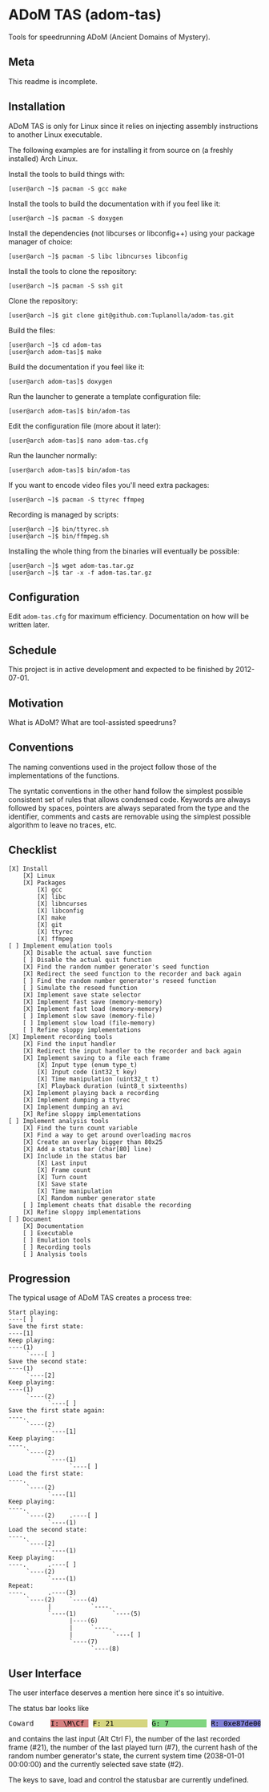 ADoM TAS (adom-tas)
===================

Tools for speedrunning ADoM (Ancient Domains of Mystery).

Meta
----

This readme is incomplete.

Installation
------------

ADoM TAS is only for Linux since it relies on injecting assembly instructions to another Linux executable.

The following examples are for installing it from source on (a freshly installed) Arch Linux.

Install the tools to build things with:

	[user@arch ~]$ pacman -S gcc make

Install the tools to build the documentation with if you feel like it:

	[user@arch ~]$ pacman -S doxygen

Install the dependencies (not libcurses or libconfig++) using your package manager of choice:

	[user@arch ~]$ pacman -S libc libncurses libconfig

Install the tools to clone the repository:

	[user@arch ~]$ pacman -S ssh git

Clone the repository:

	[user@arch ~]$ git clone git@github.com:Tuplanolla/adom-tas.git

Build the files:

	[user@arch ~]$ cd adom-tas
	[user@arch adom-tas]$ make

Build the documentation if you feel like it:

	[user@arch adom-tas]$ doxygen

Run the launcher to generate a template configuration file:

	[user@arch adom-tas]$ bin/adom-tas

Edit the configuration file (more about it later):

	[user@arch adom-tas]$ nano adom-tas.cfg

Run the launcher normally:

	[user@arch adom-tas]$ bin/adom-tas

If you want to encode video files you'll need extra packages:

	[user@arch ~]$ pacman -S ttyrec ffmpeg

Recording is managed by scripts:

	[user@arch ~]$ bin/ttyrec.sh
	[user@arch ~]$ bin/ffmpeg.sh

Installing the whole thing from the binaries will eventually be possible:

	[user@arch ~]$ wget adom-tas.tar.gz
	[user@arch ~]$ tar -x -f adom-tas.tar.gz

Configuration
-------------

Edit `adom-tas.cfg` for maximum efficiency.
Documentation on how will be written later.

Schedule
--------

This project is in active development and expected to be finished by 2012-07-01.

Motivation
----------

What is ADoM? What are tool-assisted speedruns?

Conventions
-----------

The naming conventions used in the project follow those of the implementations of the functions.

The syntatic conventions in the other hand follow the simplest possible consistent set of rules that allows condensed code.
Keywords are always followed by spaces, pointers are always separated from the type and the identifier, comments and casts are removable using the simplest possible algorithm to leave no traces, etc.

Checklist
---------

	[X] Install
		[X] Linux
		[X] Packages
			[X] gcc
			[X] libc
			[X] libncurses
			[X] libconfig
			[X] make
			[X] git
			[X] ttyrec
			[X] ffmpeg
	[ ] Implement emulation tools
		[X] Disable the actual save function
		[ ] Disable the actual quit function
		[X] Find the random number generator's seed function
		[X] Redirect the seed function to the recorder and back again
		[ ] Find the random number generator's reseed function
		[ ] Simulate the reseed function
		[X] Implement save state selector
		[X] Implement fast save (memory-memory)
		[X] Implement fast load (memory-memory)
		[ ] Implement slow save (memory-file)
		[ ] Implement slow load (file-memory)
		[ ] Refine sloppy implementations
	[X] Implement recording tools
		[X] Find the input handler
		[X] Redirect the input handler to the recorder and back again
		[X] Implement saving to a file each frame
			[X] Input type (enum type_t)
			[X] Input code (int32_t key)
			[X] Time manipulation (uint32_t t)
			[X] Playback duration (uint8_t sixteenths)
		[X] Implement playing back a recording
		[X] Implement dumping a ttyrec
		[X] Implement dumping an avi
		[X] Refine sloppy implementations
	[ ] Implement analysis tools
		[X] Find the turn count variable
		[X] Find a way to get around overloading macros
		[X] Create an overlay bigger than 80x25
		[X] Add a status bar (char[80] line)
		[X] Include in the status bar
			[X] Last input
			[X] Frame count
			[X] Turn count
			[X] Save state
			[X] Time manipulation
			[X] Random number generator state
		[ ] Implement cheats that disable the recording
		[X] Refine sloppy implementations
	[ ] Document
		[X] Documentation
		[ ] Executable
		[ ] Emulation tools
		[ ] Recording tools
		[ ] Analysis tools

Progression
-----------

The typical usage of ADoM TAS creates a process tree:

	Start playing:
	----[ ]
	Save the first state:
	----[1]
	Keep playing:
	----(1)
	     `----[ ]
	Save the second state:
	----(1)
	     `----[2]
	Keep playing:
	----(1)
	     `----(2)
	           `----[ ]
	Save the first state again:
	----.
	     `----(2)
	           `----[1]
	Keep playing:
	----.
	     `----(2)
	           `----(1)
	                 `----[ ]
	Load the first state:
	----.
	     `----(2)
	           `----[1]
	Keep playing:
	----.
	     `----(2)    .----[ ]
	           `----(1)
	Load the second state:
	----.
	     `----[2]
	           `----(1)
	Keep playing:
	----.      .----[ ]
	     `----(2)
	           `----(1)
	Repeat:
	----.      .----(3)
	     `----(2)    `----(4)
	           |           `----.
	           `----(1)          `----(5)
	                 |----(6)
	                 |     `----.
	                 |           `----[ ]
	                 `----(7)
	                       `----(8)

User Interface
--------------

The user interface deserves a mention here since it's so intuitive.

The status bar looks like

<pre>
Coward    <span style="background-color: #d58080; color: #000000;">I: \M\Cf </span> <span style="background-color: #d5d580; color: #000000;">F: 21        </span> <span style="background-color: #80d580; color: #000000;">G: 7         </span> <span style="background-color: #8080d5; color: #000000;">R: 0xe87de001</span> <span style="background-color: #80d5d5; color: #000000;">T: 0x7fe81780</span> <span style="background-color: #d580d5; color: #000000;">S: 2</span>
</pre>

and contains the last input (Alt Ctrl F), the number of the last recorded frame (#21), the number of the last played turn (#7), the current hash of the random number generator's state, the current system time (2038-01-01 00:00:00) and the currently selected save state (#2).

The keys to save, load and control the statusbar are currently undefined.
